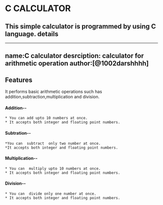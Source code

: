 C CALCULATOR
============
  This simple calculator is programmed  by using C language.
  details
  -------
  ---
  name:C calculator
  desrciption: calculator for arithmetic operation
  author:[@1002darshhhh]
  ---
  
  
 Features
 --------
   It performs basic arithmetic operations such has addition,subtraction,multiplication and division.
  
  #### Addition--
    * You can add upto 10 numbers at once.
    * It accepts both integer and floating point numbers.
 
 #### Subtration--
    *You can  subtract  only two number at once.
    *It accepts both integer and floating point numbers.
  
  #### Multiplication--
    * You can  multiply upto 10 numbers at once.
    * It accepts both integer and floating point numbers.
  
  #### Division--
    * You can  divide only one number at once.
    * It accepts both integer and floating point numbers.
 
